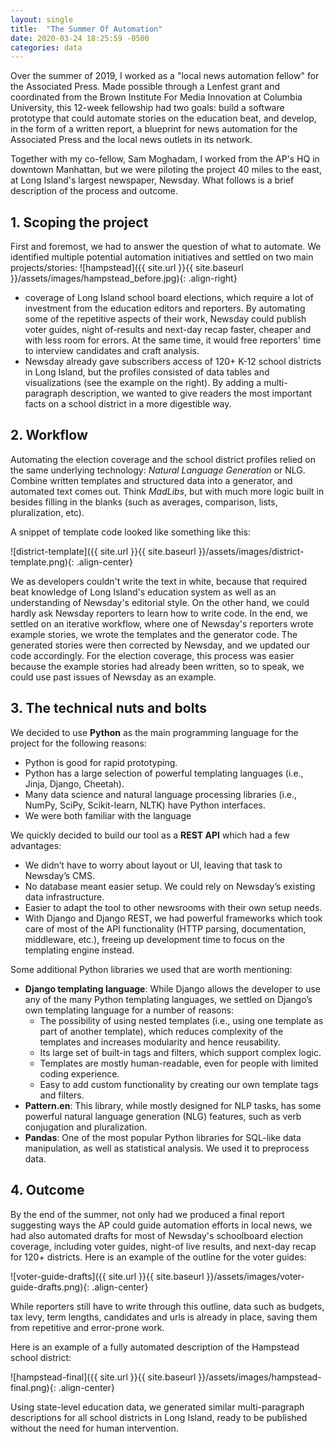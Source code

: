 ```yaml
---
layout: single
title:  "The Summer Of Automation"
date: 2020-03-24 18:25:59 -0500
categories: data
---
```


Over the summer of 2019, I worked as a "local news automation fellow" for the Associated Press. Made possible through a Lenfest grant and coordinated from the Brown Institute For Media Innovation at Columbia University, this 12-week fellowship had two goals: build a software prototype that could automate stories on the education beat, and develop, in the form of a written report, a blueprint for news automation for the Associated Press and the local news outlets in its network.

Together with my co-fellow, Sam Moghadam, I worked from the AP's HQ in downtown Manhattan, but we were piloting the project 40 miles to the east, at Long Island's largest newspaper, Newsday. What follows is a brief description of the process and outcome.

## 1. Scoping the project

First and foremost, we had to answer the question of what to automate. We identified multiple potential automation initiatives and settled on two main projects/stories: ![hampstead]({{ site.url }}{{ site.baseurl }}/assets/images/hampstead_before.jpg){: .align-right}

- coverage of Long Island school board elections, which require a lot of investment from the education editors and reporters. By automating some of the repetitive aspects of their work, Newsday could publish voter guides, night of-results and next-day recap faster, cheaper and with less room for errors. At the same time, it would free reporters' time to interview candidates and craft analysis.
- Newsday already gave subscribers access of 120+ K-12 school districts in Long Island, but the profiles consisted of data tables and visualizations (see the example on the right). By adding a multi-paragraph description, we wanted to give readers the most important facts on a school district in a more digestible way.


## 2. Workflow

Automating the election coverage and the school district profiles relied on the same underlying technology: *Natural Language Generation* or NLG. Combine  written templates and structured data into a generator, and automated text comes out. Think *MadLibs*, but with much more logic built in besides filling in the blanks (such as averages, comparison, lists, pluralization, etc).

A snippet of template code looked like something like this:

![district-template]({{ site.url }}{{ site.baseurl }}/assets/images/district-template.png){: .align-center}

We as developers couldn't write the text in white, because that required beat knowledge of Long Island's education system as well as an understanding of Newsday's editorial style. On the other hand, we could hardly ask Newsday reporters to learn how to write code. In the end, we settled on an iterative workflow, where one of Newsday's reporters wrote example stories, we wrote the templates and the generator code. The generated stories were then corrected by Newsday, and we updated our code accordingly. For the election coverage, this process was easier because the example stories had already been written, so to speak, we could use past issues of Newsday as an example.

## 3. The technical nuts and bolts

We decided to use **Python** as the main programming language for the project for the following reasons:

- Python is good for rapid prototyping.
-	Python has a large selection of powerful templating languages (i.e., Jinja, Django, Cheetah).
-	Many data science and natural language processing libraries (i.e., NumPy, SciPy, Scikit-learn, NLTK) have Python interfaces.
-	We were both familiar with the language

We quickly decided to build our tool as a **REST API** which had a few advantages:

-	We didn’t have to worry about layout or UI, leaving that task to Newsday’s CMS.
-	No database meant easier setup. We could rely on Newsday’s existing data infrastructure.
-	 Easier to adapt the tool to other newsrooms with their own setup needs.
-	With Django and Django REST, we had powerful frameworks which took care of most of the API functionality (HTTP parsing, documentation, middleware, etc.), freeing up development time to focus on the templating engine instead.

Some additional Python libraries we used that are worth mentioning:

-	**Django templating language**: While Django allows the developer to use any of the many Python templating languages, we settled on Django’s own templating language for a number of reasons:
    - The possibility of using nested templates (i.e., using one template as part of another template), which reduces complexity of the templates and increases modularity and hence reusability.
    - Its large set of built-in tags and filters, which support complex logic.
    - Templates are mostly human-readable, even for people with limited coding experience.
    - Easy to add custom functionality by creating our own template tags and filters.
-	**Pattern.en**: This library, while mostly designed for NLP tasks, has some powerful natural language generation (NLG) features, such as verb conjugation and pluralization.
-	**Pandas**: One of the most popular Python libraries for SQL-like data manipulation, as well as statistical analysis. We used it to preprocess data.


## 4. Outcome

By the end of the summer, not only had we produced a final report suggesting ways the AP could guide automation efforts in local news, we had also automated drafts for most of Newsday's schoolboard election coverage, including voter guides, night-of live results, and next-day recap for 120+ districts. Here is an example of the outline for the voter guides:

![voter-guide-drafts]({{ site.url }}{{ site.baseurl }}/assets/images/voter-guide-drafts.png){: .align-center}

While reporters still have to write through this outline, data such as budgets, tax levy, term lengths, candidates and urls is already in place, saving them from repetitive and error-prone work.

Here is an example of a fully automated description of the Hampstead school district:

![hampstead-final]({{ site.url }}{{ site.baseurl }}/assets/images/hampstead-final.png){: .align-center}

Using state-level education data, we generated similar multi-paragraph descriptions for all school districts in Long Island, ready to be published without the need for human intervention.

